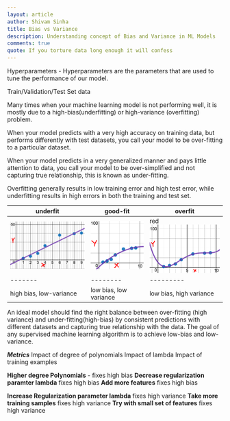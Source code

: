 ```yaml
---
layout: article
author: Shivam Sinha
title: Bias vs Variance
description: Understanding concept of Bias and Variance in ML Models
comments: true
quote: If you torture data long enough it will confess
---
```

Hyperparameters - Hyperparameters are the parameters that are used to tune the performance of our model.

Train/Validation/Test Set data

 Many times when your machine learning model is not performing well, it is mostly due to a high-bias(underfitting) or high-variance (overfitting) problem.

 When your model predicts with a very high accuracy on training data, but performs differently with test datasets, you call your model to be over-fitting to a particular dataset.

 When your model predicts in a very generalized manner and pays little attention to data, you call your model to be over-simplified and not capturing true relationship, this is known as under-fitting.

Overfitting generally results in low training error and high test error, while underfitting results in high errors in both the training and test set.

| underfit | good-fit | overfit|
|-------|--------|---------|
| ![underfit Function](/assets/LinearRegression/underfit.jpg) | ![goodfit Function](/assets/LinearRegression/goodfit.png) | red ![overfit Function](/assets/LinearRegression/overfit.jpg) |
|-------|--------|---------|
| high bias, low-variance | low bias, low variance | low bias, high variance |


 An ideal model should find the right balance between over-fitting (high variance) and under-fitting(high-bias) by consistent predictions with different datasets and capturing true relationship with the data. The goal of any supervised machine learning algorithm is to achieve low-bias and low-variance.

***Metrics***
Impact of degree of polynomials
Impact of lambda
Impact of training examples
 

 **Higher degree Polynomials** - fixes high bias
 **Decrease regularization paramter lambda** fixes high bias
 **Add more features** fixes high bias

 **Increase Regularization parameter lambda** fixes high variance
 **Take more training samples** fixes high variance
 **Try with small set of features** fixes high variance













